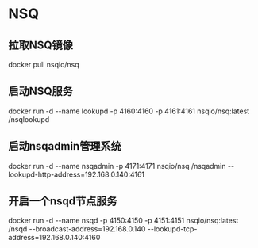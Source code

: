 # NSQ

## 拉取NSQ镜像
docker pull nsqio/nsq

## 启动NSQ服务
docker run -d --name lookupd -p 4160:4160 -p 4161:4161 nsqio/nsq:latest /nsqlookupd

## 启动nsqadmin管理系统
docker run -d --name nsqadmin -p 4171:4171 nsqio/nsq /nsqadmin --lookupd-http-address=192.168.0.140:4161

## 开启一个nsqd节点服务
docker run -d --name nsqd -p 4150:4150 -p 4151:4151 nsqio/nsq:latest /nsqd --broadcast-address=192.168.0.140 --lookupd-tcp-address=192.168.0.140:4160